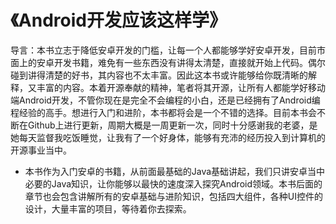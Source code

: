 # 《Android开发应该这样学》

导言：本书立志于降低安卓开发的门槛，让每一个人都能够学好安卓开发，目前市面上的安卓开发书籍，难免有一些东西没有讲得太清楚，直接就开始上代码。偶尔碰到讲得清楚的好书，其内容也不太丰富。因此这本书或许能够给你既清晰的解释，又丰富的内容。本着开源奉献的精神，笔者将其开源，让所有人都能学好移动端Android开发，不管你现在是完全不会编程的小白，还是已经拥有了Android编程经验的高手。想进行入门和进阶，本书都将会是一个不错的选择。目前本书会不断在Github上进行更新，周期大概是一周更新一次，同时十分感谢我的老婆，是她每天监督我吃饭睡觉，让我有了一个好身体，能够有充沛的经历投入到计算机的开源事业当中。

* 本书作为入门安卓的书籍，从前面最基础的Java基础讲起，我们只讲安卓当中必要的Java知识，让你能够以最快的速度深入探究Android领域。本书后面的章节也会包含讲解所有的安卓基础与进阶知识，包括四大组件，各种UI控件的设计，大量丰富的项目，等待着你去探索。
